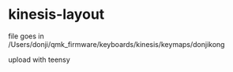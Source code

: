 # kinesis-layout

file goes in /Users/donji/qmk_firmware/keyboards/kinesis/keymaps/donjikong

upload with teensy

